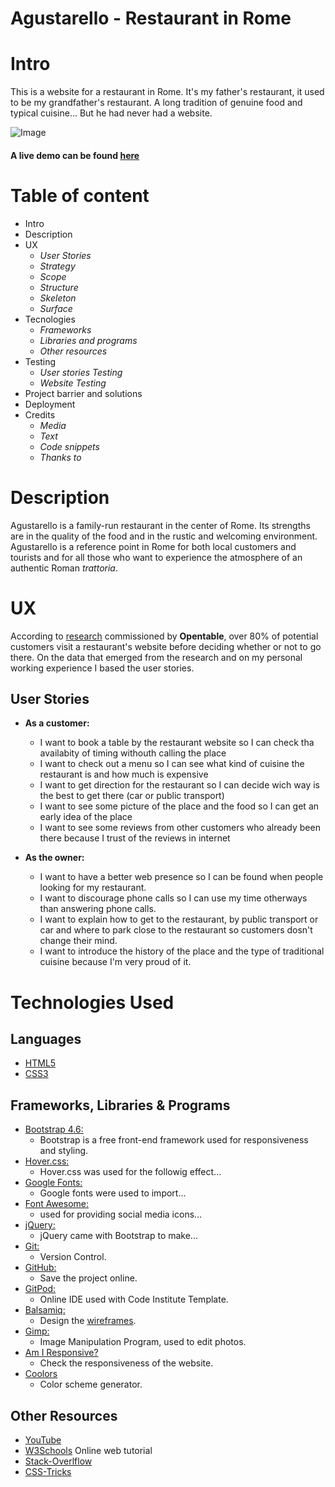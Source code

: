 # Agustarello - Restaurant in Rome 

# Intro
This is a website for a restaurant in Rome. It's my father's restaurant, it used to be my grandfather's restaurant. A long tradition of genuine food and
typical cuisine... But he had never had a website.

![Image](#)

#### A live demo can be found [here](#)

# Table of content
- Intro
- Description
- UX
   - *User Stories*
   - *Strategy*
   - *Scope*
   - *Structure*
   - *Skeleton*
   - *Surface*
- Tecnologies
   - *Frameworks*
   - *Libraries and programs*
   - *Other resources*
- Testing
   - *User stories Testing*
   - *Website Testing*
- Project barrier and solutions
- Deployment
- Credits
   - *Media*
   - *Text*
   - *Code snippets*
   - *Thanks to*

# Description
Agustarello is a family-run restaurant in the center of Rome. Its strengths are in the quality of the food and in the rustic and welcoming environment. 
Agustarello is a reference point in Rome for both local customers and tourists and for all those who want to experience the atmosphere of an authentic Roman *trattoria*.

# UX
According to [research](https://restaurant.opentable.com/news/insider-information/heres-what-diners-do-online-before-they-eat-out-are-you-prepared/) commissioned 
by **Opentable**, over 80% of potential customers visit a restaurant's website before deciding whether or not to go there. 
On the data that emerged from the research and on my personal working experience I based the user stories.
## **User Stories**
  - **As a customer:**
    - I want to book a table by the restaurant website so I can check tha availabity of timing withouth calling the place
    - I want to check out a menu so I can see what kind of cuisine the restaurant is and how much is expensive
    - I want to get direction for the restaurant so I can decide wich way is the best to get there (car or public transport)
    - I want to see some picture of the place and the food so I can get an early idea of the place
    - I want to see some reviews from other customers who already been there because I trust of the reviews in internet

  - **As the owner:** 
    - I want to have a better web presence so I can be found when people looking for my restaurant.
    - I want to discourage phone calls so I can use my time otherways than answering phone calls.
    - I want to explain how to get to the restaurant, by public transport or car and where to park close to the restaurant so customers dosn't change their mind.
    - I want to introduce the history of the place and the type of traditional cuisine because I'm very proud of it.
# Technologies Used
## **Languages**
- [HTML5](https://en.wikipedia.org/wiki/HTML5)
- [CSS3](https://en.wikipedia.org/wiki/CSS)
## **Frameworks, Libraries & Programs**
- [Bootstrap 4.6:](https://getbootstrap.com/docs/4.6/getting-started/introduction/)
   - Bootstrap is a free front-end framework used for responsiveness and styling.
- [Hover.css:](https://ianlunn.github.io/Hover/)
   - Hover.css was used for the followig effect...
- [Google Fonts:](https://fonts.google.com/)
   - Google fonts were used to import...
- [Font Awesome:](https://fontawesome.com/)
   - used for providing social media icons...
- [jQuery:](https://jquery.com/)
   - jQuery came with Bootstrap to make...
- [Git:](https://git-scm.com/)
   - Version Control.
- [GitHub:](https://github.com/)
   - Save the project online.
- [GitPod:](https://gitpod.io/)
   - Online IDE used with Code Institute Template.
- [Balsamiq:](https://balsamiq.com/)
   - Design the [wireframes](#).
- [Gimp:](https://www.gimp.org/)
   - Image Manipulation Program, used to edit photos.
- [Am I Responsive?](http://ami.responsivedesign.is/)
   - Check the responsiveness of the website.
- [Coolors](https://coolors.co/)
    - Color scheme generator.
## **Other Resources**
- [YouTube](https://www.Youtube.com)
- [W3Schools](https://www.w3schools.com/) Online web tutorial
- [Stack-Overlflow](https://stackoverflow.com/)
- [CSS-Tricks](https://css-tricks.com/)